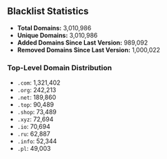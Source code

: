 ## Blacklist Statistics

- **Total Domains:** 3,010,986
- **Unique Domains:** 3,010,986
- **Added Domains Since Last Version:** 989,092
- **Removed Domains Since Last Version:** 1,000,022

### Top-Level Domain Distribution

-  `.com`: 1,321,402
-  `.org`: 242,213
-  `.net`: 189,860
-  `.top`: 90,489
-  `.shop`: 73,489
-  `.xyz`: 72,694
-  `.io`: 70,694
-  `.ru`: 62,887
-  `.info`: 52,344
-  `.pl`: 49,003
